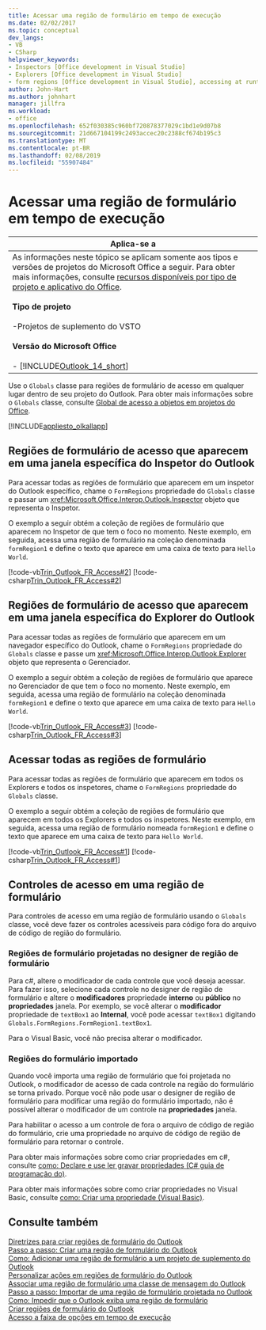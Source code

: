 ```yaml
---
title: Acessar uma região de formulário em tempo de execução
ms.date: 02/02/2017
ms.topic: conceptual
dev_langs:
- VB
- CSharp
helpviewer_keywords:
- Inspectors [Office development in Visual Studio]
- Explorers [Office development in Visual Studio]
- form regions [Office development in Visual Studio], accessing at runtime
author: John-Hart
ms.author: johnhart
manager: jillfra
ms.workload:
- office
ms.openlocfilehash: 652f030385c960bf720878377029c1bd1e9d07b8
ms.sourcegitcommit: 21d667104199c2493accec20c2388cf674b195c3
ms.translationtype: MT
ms.contentlocale: pt-BR
ms.lasthandoff: 02/08/2019
ms.locfileid: "55907484"
---
```

# <a name="access-a-form-region-at-runtime"></a>Acessar uma região de formulário em tempo de execução

|Aplica-se a|  
|----------------|  
|As informações neste tópico se aplicam somente aos tipos e versões de projetos do Microsoft Office a seguir. Para obter mais informações, consulte [recursos disponíveis por tipo de projeto e aplicativo do Office](../vsto/features-available-by-office-application-and-project-type.md).<br /><br /> **Tipo de projeto**<br /><br /> -Projetos de suplemento do VSTO<br /><br /> **Versão do Microsoft Office**<br /><br /> -   [!INCLUDE[Outlook_14_short](../vsto/includes/outlook-14-short-md.md)]|  

 Use o `Globals` classe para regiões de formulário de acesso em qualquer lugar dentro de seu projeto do Outlook. Para obter mais informações sobre o `Globals` classe, consulte [Global de acesso a objetos em projetos do Office](../vsto/global-access-to-objects-in-office-projects.md).  

 [!INCLUDE[appliesto_olkallapp](../vsto/includes/appliesto-olkallapp-md.md)]  

## <a name="access-form-regions-that-appear-in-a-specific-outlook-inspector-window"></a>Regiões de formulário de acesso que aparecem em uma janela específica do Inspetor do Outlook  
 Para acessar todas as regiões de formulário que aparecem em um inspetor do Outlook específico, chame o `FormRegions` propriedade do `Globals` classe e passar um <xref:Microsoft.Office.Interop.Outlook.Inspector> objeto que representa o Inspetor.  

 O exemplo a seguir obtém a coleção de regiões de formulário que aparecem no Inspetor de que tem o foco no momento. Neste exemplo, em seguida, acessa uma região de formulário na coleção denominada `formRegion1` e define o texto que aparece em uma caixa de texto para `Hello World`.  

 [!code-vb[Trin_Outlook_FR_Access#2](../vsto/codesnippet/VisualBasic/Trin_Outlook_FR_Access_O12/ThisAddIn.vb#2)]
 [!code-csharp[Trin_Outlook_FR_Access#2](../vsto/codesnippet/CSharp/Trin_Outlook_FR_Access_O12/ThisAddIn.cs#2)]  

## <a name="access-form-regions-that-appear-in-a-specific-outlook-explorer-window"></a>Regiões de formulário de acesso que aparecem em uma janela específica do Explorer do Outlook  
 Para acessar todas as regiões de formulário que aparecem em um navegador específico do Outlook, chame o `FormRegions` propriedade do `Globals` classe e passe um <xref:Microsoft.Office.Interop.Outlook.Explorer> objeto que representa o Gerenciador.  

 O exemplo a seguir obtém a coleção de regiões de formulário que aparece no Gerenciador de que tem o foco no momento. Neste exemplo, em seguida, acessa uma região de formulário na coleção denominada `formRegion1` e define o texto que aparece em uma caixa de texto para `Hello World`.  

 [!code-vb[Trin_Outlook_FR_Access#3](../vsto/codesnippet/VisualBasic/Trin_Outlook_FR_Access_O12/ThisAddIn.vb#3)]
 [!code-csharp[Trin_Outlook_FR_Access#3](../vsto/codesnippet/CSharp/Trin_Outlook_FR_Access_O12/ThisAddIn.cs#3)]  

## <a name="access-all-form-regions"></a>Acessar todas as regiões de formulário  
 Para acessar todas as regiões de formulário que aparecem em todos os Explorers e todos os inspetores, chame o `FormRegions` propriedade do `Globals` classe.  

 O exemplo a seguir obtém a coleção de regiões de formulário que aparecem em todos os Explorers e todos os inspetores. Neste exemplo, em seguida, acessa uma região de formulário nomeada `formRegion1` e define o texto que aparece em uma caixa de texto para `Hello World`.  

 [!code-vb[Trin_Outlook_FR_Access#1](../vsto/codesnippet/VisualBasic/Trin_Outlook_FR_Access_O12/ThisAddIn.vb#1)]
 [!code-csharp[Trin_Outlook_FR_Access#1](../vsto/codesnippet/CSharp/Trin_Outlook_FR_Access_O12/ThisAddIn.cs#1)]  

## <a name="access-controls-on-a-form-region"></a>Controles de acesso em uma região de formulário  
 Para controles de acesso em uma região de formulário usando o `Globals` classe, você deve fazer os controles acessíveis para código fora do arquivo de código de região do formulário.  

### <a name="form-regions-designed-in-the-form-region-designer"></a>Regiões de formulário projetadas no designer de região de formulário  
 Para c#, altere o modificador de cada controle que você deseja acessar. Para fazer isso, selecione cada controle no designer de região de formulário e altere o **modificadores** propriedade **interno** ou **público** no **propriedades** janela. Por exemplo, se você alterar o **modificador** propriedade de `textBox1` ao **Internal**, você pode acessar `textBox1` digitando `Globals.FormRegions.FormRegion1.textBox1`.  

 Para o Visual Basic, você não precisa alterar o modificador.  

### <a name="imported-form-regions"></a>Regiões do formulário importado  
 Quando você importa uma região de formulário que foi projetada no Outlook, o modificador de acesso de cada controle na região do formulário se torna privado. Porque você não pode usar o designer de região de formulário para modificar uma região do formulário importado, não é possível alterar o modificador de um controle na **propriedades** janela.  

 Para habilitar o acesso a um controle de fora o arquivo de código de região do formulário, crie uma propriedade no arquivo de código de região de formulário para retornar o controle.  

 Para obter mais informações sobre como criar propriedades em c#, consulte [como: Declare e use ler gravar propriedades &#40;C&#35; guia de programação do&#41;](/dotnet/csharp/programming-guide/classes-and-structs/how-to-declare-and-use-read-write-properties).  

 Para obter mais informações sobre como criar propriedades no Visual Basic, consulte [como: Criar uma propriedade (Visual Basic)](/dotnet/visual-basic/programming-guide/language-features/procedures/how-to-create-a-property).  

## <a name="see-also"></a>Consulte também  
 [Diretrizes para criar regiões de formulário do Outlook](../vsto/guidelines-for-creating-outlook-form-regions.md)   
 [Passo a passo: Criar uma região de formulário do Outlook](../vsto/walkthrough-designing-an-outlook-form-region.md)   
 [Como: Adicionar uma região de formulário a um projeto de suplemento do Outlook](../vsto/how-to-add-a-form-region-to-an-outlook-add-in-project.md)   
 [Personalizar ações em regiões de formulário do Outlook](../vsto/custom-actions-in-outlook-form-regions.md)   
 [Associar uma região de formulário uma classe de mensagem do Outlook](../vsto/associating-a-form-region-with-an-outlook-message-class.md)   
 [Passo a passo: Importar de uma região de formulário projetada no Outlook](../vsto/walkthrough-importing-a-form-region-that-is-designed-in-outlook.md)   
 [Como: Impedir que o Outlook exiba uma região de formulário](../vsto/how-to-prevent-outlook-from-displaying-a-form-region.md)   
 [Criar regiões de formulário do Outlook](../vsto/creating-outlook-form-regions.md)   
 [Acesso a faixa de opções em tempo de execução](../vsto/accessing-the-ribbon-at-run-time.md)  
